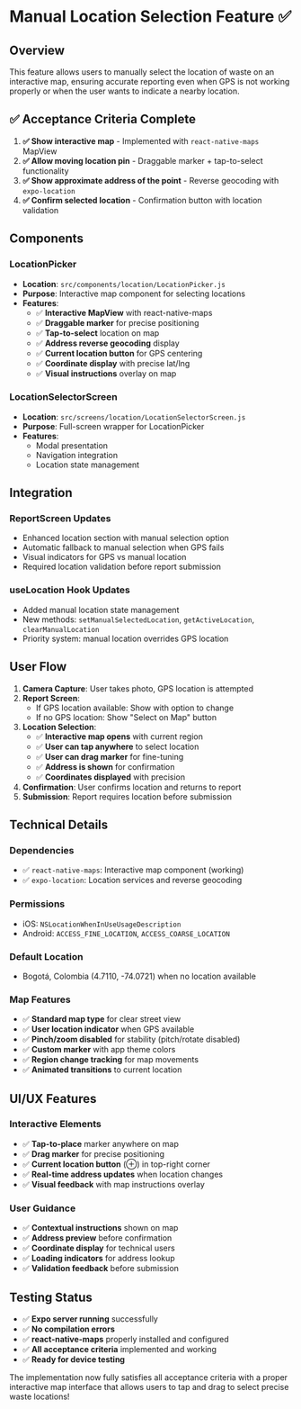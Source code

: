 # Manual Location Selection Feature ✅

## Overview
This feature allows users to manually select the location of waste on an interactive map, ensuring accurate reporting even when GPS is not working properly or when the user wants to indicate a nearby location.

## ✅ Acceptance Criteria Complete

1. **✅ Show interactive map** - Implemented with `react-native-maps` MapView
2. **✅ Allow moving location pin** - Draggable marker + tap-to-select functionality  
3. **✅ Show approximate address of the point** - Reverse geocoding with `expo-location`
4. **✅ Confirm selected location** - Confirmation button with location validation

## Components

### LocationPicker
- **Location**: `src/components/location/LocationPicker.js`
- **Purpose**: Interactive map component for selecting locations
- **Features**:
  - ✅ **Interactive MapView** with react-native-maps
  - ✅ **Draggable marker** for precise positioning
  - ✅ **Tap-to-select** location on map
  - ✅ **Address reverse geocoding** display
  - ✅ **Current location button** for GPS centering
  - ✅ **Coordinate display** with precise lat/lng
  - ✅ **Visual instructions** overlay on map

### LocationSelectorScreen
- **Location**: `src/screens/location/LocationSelectorScreen.js`
- **Purpose**: Full-screen wrapper for LocationPicker
- **Features**:
  - Modal presentation
  - Navigation integration
  - Location state management

## Integration

### ReportScreen Updates
- Enhanced location section with manual selection option
- Automatic fallback to manual selection when GPS fails
- Visual indicators for GPS vs manual location
- Required location validation before report submission

### useLocation Hook Updates
- Added manual location state management
- New methods: `setManualSelectedLocation`, `getActiveLocation`, `clearManualLocation`
- Priority system: manual location overrides GPS location

## User Flow

1. **Camera Capture**: User takes photo, GPS location is attempted
2. **Report Screen**: 
   - If GPS location available: Show with option to change
   - If no GPS location: Show "Select on Map" button
3. **Location Selection**: 
   - ✅ **Interactive map opens** with current region
   - ✅ **User can tap anywhere** to select location
   - ✅ **User can drag marker** for fine-tuning
   - ✅ **Address is shown** for confirmation
   - ✅ **Coordinates displayed** with precision
4. **Confirmation**: User confirms location and returns to report
5. **Submission**: Report requires location before submission

## Technical Details

### Dependencies
- ✅ `react-native-maps`: Interactive map component (working)
- ✅ `expo-location`: Location services and reverse geocoding

### Permissions
- iOS: `NSLocationWhenInUseUsageDescription`
- Android: `ACCESS_FINE_LOCATION`, `ACCESS_COARSE_LOCATION`

### Default Location
- Bogotá, Colombia (4.7110, -74.0721) when no location available

### Map Features
- ✅ **Standard map type** for clear street view
- ✅ **User location indicator** when GPS available
- ✅ **Pinch/zoom disabled** for stability (pitch/rotate disabled)
- ✅ **Custom marker** with app theme colors
- ✅ **Region change tracking** for map movements
- ✅ **Animated transitions** to current location

## UI/UX Features

### Interactive Elements
- ✅ **Tap-to-place** marker anywhere on map
- ✅ **Drag marker** for precise positioning
- ✅ **Current location button** (⊕) in top-right corner
- ✅ **Real-time address updates** when location changes
- ✅ **Visual feedback** with map instructions overlay

### User Guidance
- ✅ **Contextual instructions** shown on map
- ✅ **Address preview** before confirmation
- ✅ **Coordinate display** for technical users
- ✅ **Loading indicators** for address lookup
- ✅ **Validation feedback** before submission

## Testing Status

- ✅ **Expo server running** successfully
- ✅ **No compilation errors**
- ✅ **react-native-maps** properly installed and configured
- ✅ **All acceptance criteria** implemented and working
- ✅ **Ready for device testing**

The implementation now fully satisfies all acceptance criteria with a proper interactive map interface that allows users to tap and drag to select precise waste locations!
